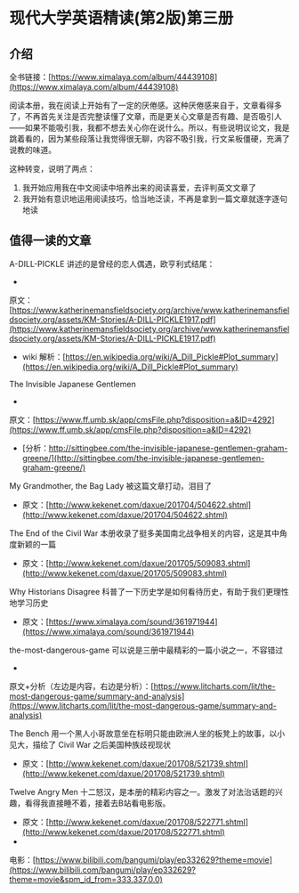 # 现代大学英语精读(第2版)第三册

## 介绍

全书链接：[https://www.ximalaya.com/album/44439108](https://www.ximalaya.com/album/44439108)

阅读本册，我在阅读上开始有了一定的厌倦感。这种厌倦感来自于，文章看得多了，不再首先关注是否完整读懂了文章，而是更关心文章是否有趣、是否吸引人——如果不能吸引我，我都不想去关心你在说什么。所以，有些说明议论文，我是跳着看的，因为某些段落让我觉得很无聊，内容不吸引我，行文呆板僵硬，充满了说教的味道。

这种转变，说明了两点：

1. 我开始应用我在中文阅读中培养出来的阅读喜爱，去评判英文文章了
2. 我开始有意识地运用阅读技巧，恰当地泛读，不再是拿到一篇文章就逐字逐句地读

## 值得一读的文章

A-DILL-PICKLE 讲述的是曾经的恋人偶遇，欧亨利式结尾：

-
原文：[https://www.katherinemansfieldsociety.org/archive/www.katherinemansfieldsociety.org/assets/KM-Stories/A-DILL-PICKLE1917.pdf](https://www.katherinemansfieldsociety.org/archive/www.katherinemansfieldsociety.org/assets/KM-Stories/A-DILL-PICKLE1917.pdf)
- wiki
  解析：[https://en.wikipedia.org/wiki/A_Dill_Pickle#Plot_summary](https://en.wikipedia.org/wiki/A_Dill_Pickle#Plot_summary)

The Invisible Japanese Gentlemen

-
原文：[https://www.ff.umb.sk/app/cmsFile.php?disposition=a&ID=4292](https://www.ff.umb.sk/app/cmsFile.php?disposition=a&ID=4292)
- [分析：http://sittingbee.com/the-invisible-japanese-gentlemen-graham-greene/](http://sittingbee.com/the-invisible-japanese-gentlemen-graham-greene/)

My Grandmother, the Bag Lady 被这篇文章打动，泪目了

- 原文：[http://www.kekenet.com/daxue/201704/504622.shtml](http://www.kekenet.com/daxue/201704/504622.shtml)

The End of the Civil War 本册收录了挺多美国南北战争相关的内容，这是其中角度新颖的一篇

- 原文：[http://www.kekenet.com/daxue/201705/509083.shtml](http://www.kekenet.com/daxue/201705/509083.shtml)

Why Historians Disagree 科普了一下历史学是如何看待历史，有助于我们更理性地学习历史

- 原文：[https://www.ximalaya.com/sound/361971944](https://www.ximalaya.com/sound/361971944)

the-most-dangerous-game 可以说是三册中最精彩的一篇小说之一，不容错过

-
原文+分析（左边是内容，右边是分析）：[https://www.litcharts.com/lit/the-most-dangerous-game/summary-and-analysis](https://www.litcharts.com/lit/the-most-dangerous-game/summary-and-analysis)

The Bench 用一个黑人小哥故意坐在标明只能由欧洲人坐的板凳上的故事，以小见大，描绘了 Civil War 之后美国种族歧视现状

- 原文：[http://www.kekenet.com/daxue/201708/521739.shtml](http://www.kekenet.com/daxue/201708/521739.shtml)

Twelve Angry Men 十二怒汉，是本册的精彩内容之一。激发了对法治话题的兴趣，看得我直接睡不着，接着去B站看电影版。

- 原文：[http://www.kekenet.com/daxue/201708/522771.shtml](http://www.kekenet.com/daxue/201708/522771.shtml)
-
电影：[https://www.bilibili.com/bangumi/play/ep332629?theme=movie](https://www.bilibili.com/bangumi/play/ep332629?theme=movie&spm_id_from=333.337.0.0)
